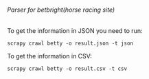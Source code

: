 <h6> Parser for betbright(horse racing site) </h6>

To get the information in JSON you need to run:
```
scrapy crawl betty -o result.json -t json
```

To get the information in CSV:
```
scrapy crawl betty -o result.csv -t csv
```
